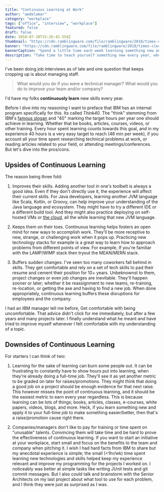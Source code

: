 ```yaml
---
title: "Continuous Learning at Work"
author: "amdelamar"
category: "workplace"
tags: ["office", "interview", "workplace"]
featured: false
draft: false
date: 2018-07-30T15:26:43.554Z
thumbnail: "https://cdn.ramblingware.com/file/ramblingware/2018/timex-clock-1240.jpg"
banner: "https://cdn.ramblingware.com/file/ramblingware/2018/timex-clock-1240.jpg"
bannerCaption: "Spend a little time each week learning something new and that time will add up quickly. (Photo Credit: Sonja Langford)"
description: "Take time to teach yourself something new every year, whether its a new language, build tool, IDE, framework, platform, or even soft skills like public speaking."
---
```


I've been doing job interviews as of late and one question that keeps cropping up is about managing staff.

> What would you do if you were a technical manager? What would you do to improve your team and/or company?

I'd have my folks **continuously learn** new skills every year.

Before I dive into my reasoning I want to preface that IBM has an internal program specifically for this. Its called _Think40_. The "think" stemming from IBM's [famous slogan](https://en.wikipedia.org/wiki/Think_(IBM)) and "40" marking the target hours per year one should achieve in learning. Whether that be books, articles, courses, videos, or other training. Every hour spent learning counts towards this goal, and in my experience 40 hours is a very easy target to reach (46 min per week), if you account all your time spent researching technical problems at work, or reading articles related to your field, or attending meetings/conferences. But let's dive into the pros/cons.



## Upsides of Continuous Learning

The reason being three fold:

1) Improves their skills. Adding another tool in one's toolbelt is always a good idea. Even if they don't directly use it, the experience will affect their current skills. For Java developers, learning another JVM language like Scala, Kotlin, or Groovy, can help improve your understanding of the Java language and ecosystem. They might have to try a different IDE or a different build tool. And they might also practice deploying on self-hosted VMs or [the cloud](https://www.ramblingware.com/blog/learn-to-code-cloud-native-apps-for-free), all the while learning that new JVM language.

2) Keeps them on their toes. Continuous learning helps fosters an open mind for new ways to accomplish work. They'll be more receptive to new, strange, or challenging work when it pops up. Practicing new technology stacks for example is a great way to learn how to approach problems from different points of view. For example, If you're familiar with the LAMP/WIMP stack then tryout the MEAN/MERN stack.

3) Buffers sudden changes. I've seen too many coworkers fall behind in skills. They get comfortable and rely on a set of tech skills to pad their resume and cement their position for 10+ years. Unbeknownst to them, project changes or even job changes are inevitable. They'll happen sooner or later; whether it be reassignment to new teams, re-training, re-location, or getting the axe and having to find a new job. When done appropriately, continuous learning buffers these disruptions for employees and the company.

I had an IBM manager tell me before, Get comfortable with being uncomfortable. That advice didn't click for me immediately, but after a few years and many projects later. I finally understand what he meant and have tried to improve myself whenever I felt comfortable with my understanding of a topic.



## Downsides of Continuous Learning

For starters I can think of two:

1) Learning for the sake of learning can burn some people out. It can be frustrating to constantly have to show hours put into learning, when they're already doing a full-time job. They'll see it as yet another metric to be graded on later for raises/promotions. They might think that doing a good job on a project should be enough evidence for that next raise. This however misses the point of continuous learning, and it should be the easiest metric to earn every year regardless. This is because learning can be lots of things; books, articles, classes, e-courses, white papers, videos, blogs, and more. Heck, if you learn something new and apply it to your full-time job to make something easier/better, then that's a raise/promotion cause right there.

2) Companies/managers don't like to pay for training or time spent on "unusable" talents. Convincing them will take time and be hard to prove the effectiveness of continuous learning. If you want to start an initiative at your workplace, start small and focus on the benefits to the team and company when pitching it. I wish I had hard facts from IBM to share but my anecdotal experience is simple; the small (&lt;1hr/wk) time spent learning new technologies and skills helped keep my experience relevant and improve my programming for the projects I worked on. I noticeably was better at simple tasks like writing JUnit tests and git commit messages. But I also could talk and brainstorm with the Senior Architects on my last project about what tool to use for each problem, and I think they were just as surprised as I was.
